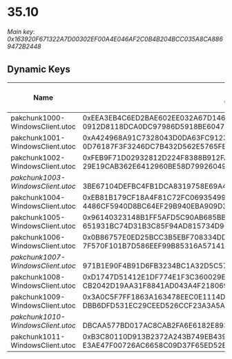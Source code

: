# 35.10

###### *Main key: 0x163920F671322A7D00302EF00A4E046AF2C0B4B204BCC035A8CA8869472B2448*

## Dynamic Keys

| Name                              | Key</br>GUID                                                                                            | High Res Textures |
|-----------------------------------|---------------------------------------------------------------------------------------------------------|-------------------|
| pakchunk1000-WindowsClient.utoc   | 0xEEA3EB4C6ED2BAE602EE032A67D146B3EFC43A7D44E6C9B32E558594A4F3C810</br>0912D8118DCA0DC97986D5918BE6047F | ✔️                |
| pakchunk1001-WindowsClient.utoc   | 0xA424968A91C7328043D0DA63FC91230E8BC3788BE31114CBD0379FBEFC470CCA</br>0D76187F3F3246DC7B432D562E5765FB | ❌                 |
| pakchunk1002-WindowsClient.utoc   | 0xFEB9F71D02932812D224F8388B912FA78E40F7CA4E69A39937C0D0542CA52246</br>29E19CAB362E6412960BE58D79926049 | ❌                 |
| *pakchunk1003-WindowsClient.utoc* | </br>3BE67104DEFBC4FB1DCA8319758E69A4                                                                   | ❌                 |
| pakchunk1004-WindowsClient.utoc   | 0xEB81B179CF18A4F81C72FC069354990791A3BF42FADCEBD758685FF1777A0E66</br>4486CF5940D8BC64EF29B940EBA909D3 | ✔️                |
| pakchunk1005-WindowsClient.utoc   | 0x96140323148B1FF5AFD5C90AB685BB800A7137B3C9AAD5C0E089C3ECD5DDE5AB</br>651931BC74D31B3C85F94AD815734D90 | ✔️                |
| pakchunk1006-WindowsClient.utoc   | 0x0B86757E0ED25BCC3B5EBF708334DD7F18AD582A28E110901F02CDD7A02CE6A1</br>7F570F101B7D586EEF99B85316A57141 | ❌                 |
| *pakchunk1007-WindowsClient.utoc* | </br>971B1E90F4B91D6FB3234BC1A32D5C57                                                                   | ❌                 |
| pakchunk1008-WindowsClient.utoc   | 0xD1747D51412E1DF774E1F3C360029E9AB4694840700FE804D29E32BD628E7983</br>CB2042D19AA31F8841AD043A4F218069 | ❌                 |
| pakchunk1009-WindowsClient.utoc   | 0x3A0C5F7FF1863A163478EEC0E1114D39EB0D671E1516D0355F54CFB42F35F776</br>DBB6DFD531EC29CEED526CCF23A3A5A2 | ✔️                |
| *pakchunk1010-WindowsClient.utoc* | </br>DBCAA577BD017AC8CAB2FA6E6182E893                                                                   | ✔️                |
| pakchunk1011-WindowsClient.utoc   | 0xB3C80110D913B2372A243B749EB4399702EB13F18A76B82BFDCA287DDA6A9701</br>E3AE47F00726AC6658C09D37F65ED52E | ❌                 |
